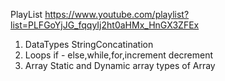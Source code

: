 PlayList
https://www.youtube.com/playlist?list=PLFGoYjJG_fqqyIj2ht0aHMx_HnGX3ZFEx

1.	DataTypes StringConcatination
2.	Loops if - else,while,for,increment decrement
3.	Array Static and Dynamic array types of Array